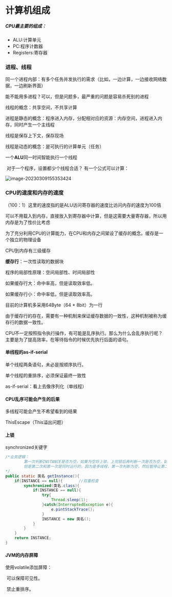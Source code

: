 # 计算机组成

##### CPU最主要的组成：

+ ALU:计算单元
+ PC:程序计数器
+ Registers:寄存器





### 进程、线程

同一个进程内部：有多个任务并发执行的需求（比如，一边计算，一边接收网络数据，一边刷新界面）

能不能用多进程？可以，但是问题多，最严重的问题是容易杀死别的进程

线程的概念：共享空间，不共享计算

进程是静态的概念：程序进入内存，分配相对应的资源：内存空间，进程进入内存，同时产生一个主线程

线程是保存上下文，保存现场

线程是动态的概念：是可执行的计算单元（任务）

一个**ALU**同一时间智能执行一个线程

​		对于一个程序，设置都少个线程合适？		有一个公式可以计算：

![image-20230309155353424](C:\Users\Insummer\Desktop\markdown\进程线程\线程公式.png)

### CPU的速度和内存的速度

（100：1）这里的速度指的是ALU访问寄存器的速度比访问内存的速度为100倍

可以不用载入到内存，直接放入到寄存器中计算，但是这需要大量寄存器，所以用内存是为了性价比考虑

为了充分利用CPU的计算能力，在CPU和内存之间架设了缓存的概念。缓存是一个独立的物理设备

CPU到内存有三级缓存

**缓存行**：一次性读取的数据块

程序的局部性原理：空间局部性、时间局部性

如果缓存行大：命中率高，但是读取效率低。

如果缓存行小：命中率低，但是读取效率高。

目前的计算机多采用64Byte（64 * 8bit）为一行

由于缓存行的存在，需要有一种机制来保证缓存数据的一致性，这种机制被称为缓存行的数据一致性。

CPU不一定按照指令执行操作，有可能是乱序执行。那么为什么会乱序执行呢？主要是为了提高效率，在等待指令的时候优先执行后面的语句。

#### 单线程的as-if-serial

单个线程两条语句，未必是按顺序执行。

单个线程的重排序，必须保证最终一致性

as-if-serial：看上去像序列化（单线程）

#### CPU乱序可能会产生的后果

多线程可能会产生不希望看到的结果

ThisEscape（This溢出问题）

#### 上锁

synchronized关键字

```java
/*业务逻辑：
		第一次判断INSTANCE是否为空，如果为空将上锁，上完锁后再判断一次是否为空，如果依然为空则说明再上锁过程中没有别的线程将它new出来，那么则new一个实例
		但是第二次和第一次是同时运行的，因为是多线程，第一次判断为空，然后暂停让第二个线程判断，第二个线程判断也为空，继续运行下去，然后第二次判断依然为空，接着创建一个实例，完成后第一次线程继续运行，判断INSTANCE不为空，则不创建新的实例，减少了多次创建单例导致的访问内容不一致，并且加快了单例的速度，加快运行速度
*/
public static 类名 getInstance(){
    if(INSTANCE == null){		//双重检查
        synchronized(类名.class){
            if(INSTANCE == null){
                try{
                    Thread.sleep(1);
                }catch(InterruptedException e){
                    e.pintStackTrace();
                }
                INSTANCE = new 类名();
            }
        }
    }
    return INSTANCE;
}
```



#### JVM的内存屏障

使用volatile添加屏障：

​							可以保障可见性。

​							禁止重排序。

